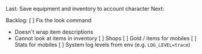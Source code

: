 Last: Save equipment and inventory to account character
Next:

Backlog:
[ ] Fix the look command
  - Doesn't wrap item descriptions
  - Cannot look at items in inventory
[ ] Shops
[ ] Gold / items for mobiles
[ ] Stats for mobiles
[ ] System log levels from env (e.g. `LOG_LEVEL=trace`)
